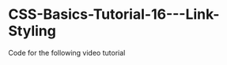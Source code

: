 CSS-Basics-Tutorial-16---Link-Styling
=====================================

Code for the following video tutorial 
